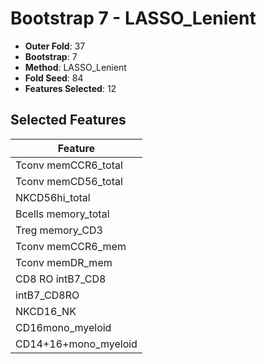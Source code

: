 # Bootstrap 7 - LASSO_Lenient

- **Outer Fold**: 37
- **Bootstrap**: 7
- **Method**: LASSO_Lenient
- **Fold Seed**: 84
- **Features Selected**: 12

## Selected Features

| Feature |
|---------|
| Tconv memCCR6_total |
| Tconv memCD56_total |
| NKCD56hi_total |
| Bcells memory_total |
| Treg memory_CD3 |
| Tconv memCCR6_mem |
| Tconv memDR_mem |
| CD8 RO intB7_CD8 |
| intB7_CD8RO |
| NKCD16_NK |
| CD16mono_myeloid |
| CD14+16+mono_myeloid |
